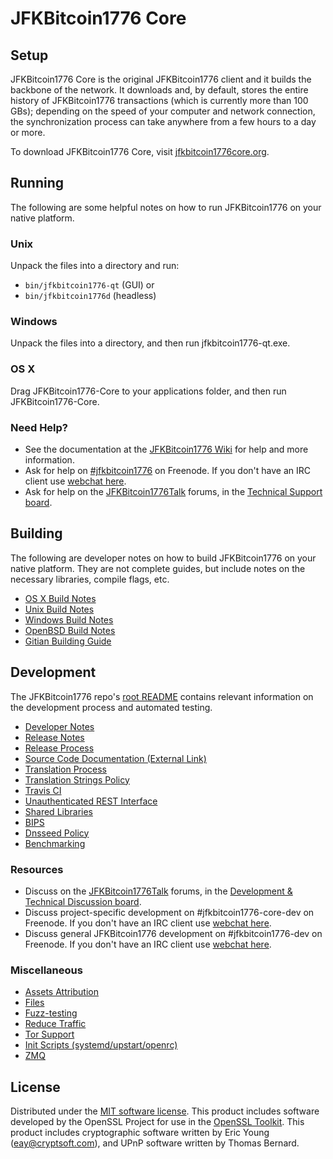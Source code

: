JFKBitcoin1776 Core
=============

Setup
---------------------
JFKBitcoin1776 Core is the original JFKBitcoin1776 client and it builds the backbone of the network. It downloads and, by default, stores the entire history of JFKBitcoin1776 transactions (which is currently more than 100 GBs); depending on the speed of your computer and network connection, the synchronization process can take anywhere from a few hours to a day or more.

To download JFKBitcoin1776 Core, visit [jfkbitcoin1776core.org](https://jfkbitcoin1776core.org/en/releases/).

Running
---------------------
The following are some helpful notes on how to run JFKBitcoin1776 on your native platform.

### Unix

Unpack the files into a directory and run:

- `bin/jfkbitcoin1776-qt` (GUI) or
- `bin/jfkbitcoin1776d` (headless)

### Windows

Unpack the files into a directory, and then run jfkbitcoin1776-qt.exe.

### OS X

Drag JFKBitcoin1776-Core to your applications folder, and then run JFKBitcoin1776-Core.

### Need Help?

* See the documentation at the [JFKBitcoin1776 Wiki](https://en.jfkbitcoin1776.it/wiki/Main_Page)
for help and more information.
* Ask for help on [#jfkbitcoin1776](http://webchat.freenode.net?channels=jfkbitcoin1776) on Freenode. If you don't have an IRC client use [webchat here](http://webchat.freenode.net?channels=jfkbitcoin1776).
* Ask for help on the [JFKBitcoin1776Talk](https://jfkbitcoin1776talk.org/) forums, in the [Technical Support board](https://jfkbitcoin1776talk.org/index.php?board=4.0).

Building
---------------------
The following are developer notes on how to build JFKBitcoin1776 on your native platform. They are not complete guides, but include notes on the necessary libraries, compile flags, etc.

- [OS X Build Notes](build-osx.md)
- [Unix Build Notes](build-unix.md)
- [Windows Build Notes](build-windows.md)
- [OpenBSD Build Notes](build-openbsd.md)
- [Gitian Building Guide](gitian-building.md)

Development
---------------------
The JFKBitcoin1776 repo's [root README](/README.md) contains relevant information on the development process and automated testing.

- [Developer Notes](developer-notes.md)
- [Release Notes](release-notes.md)
- [Release Process](release-process.md)
- [Source Code Documentation (External Link)](https://dev.visucore.com/jfkbitcoin1776/doxygen/)
- [Translation Process](translation_process.md)
- [Translation Strings Policy](translation_strings_policy.md)
- [Travis CI](travis-ci.md)
- [Unauthenticated REST Interface](REST-interface.md)
- [Shared Libraries](shared-libraries.md)
- [BIPS](bips.md)
- [Dnsseed Policy](dnsseed-policy.md)
- [Benchmarking](benchmarking.md)

### Resources
* Discuss on the [JFKBitcoin1776Talk](https://jfkbitcoin1776talk.org/) forums, in the [Development & Technical Discussion board](https://jfkbitcoin1776talk.org/index.php?board=6.0).
* Discuss project-specific development on #jfkbitcoin1776-core-dev on Freenode. If you don't have an IRC client use [webchat here](http://webchat.freenode.net/?channels=jfkbitcoin1776-core-dev).
* Discuss general JFKBitcoin1776 development on #jfkbitcoin1776-dev on Freenode. If you don't have an IRC client use [webchat here](http://webchat.freenode.net/?channels=jfkbitcoin1776-dev).

### Miscellaneous
- [Assets Attribution](assets-attribution.md)
- [Files](files.md)
- [Fuzz-testing](fuzzing.md)
- [Reduce Traffic](reduce-traffic.md)
- [Tor Support](tor.md)
- [Init Scripts (systemd/upstart/openrc)](init.md)
- [ZMQ](zmq.md)

License
---------------------
Distributed under the [MIT software license](/COPYING).
This product includes software developed by the OpenSSL Project for use in the [OpenSSL Toolkit](https://www.openssl.org/). This product includes
cryptographic software written by Eric Young ([eay@cryptsoft.com](mailto:eay@cryptsoft.com)), and UPnP software written by Thomas Bernard.
